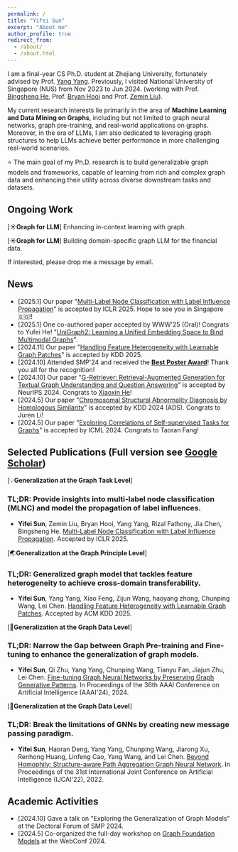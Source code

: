 ```yaml
---
permalink: /
title: "Yifei Sun"
excerpt: "About me"
author_profile: true
redirect_from: 
  - /about/
  - /about.html
---
```


I am a final-year CS Ph.D. student at Zhejiang University, fortunately advised by Prof. [Yang Yang](http://yangy.org/). Previously, I visited National University of Singapore (NUS) from Nov 2023 to Jun 2024. (working with Prof. [Bingsheng He](https://www.comp.nus.edu.sg/~hebs/), Prof. [Bryan Hooi](https://bhooi.github.io/) and Prof. [Zemin Liu](https://zemin-liu.github.io/)).

My current research interests lie primarily in the area of **Machine Learning and Data Mining on Graphs**, including but not limited to graph neural networks, graph pre-training, and real-world applications on graphs. Moreover, in the era of LLMs, I am also dedicated to leveraging graph structures to help LLMs achieve better performance in more challenging real-world scenarios.

⭐️ The main goal of my Ph.D. research is to build generalizable graph models and frameworks, capable of learning from rich and complex graph data and enhancing their utility across diverse downstream tasks and datasets.


Ongoing Work
------

[☀️**Graph for LLM**] Enhancing in-context learning with graph.

[☀️**Graph for LLM**] Building domain-specific graph LLM for the financial data.

<!-- - [🌏**Generalization at the Graph Principle Level**] Towards Graph Foundation Model across Domains. -->
<!-- - [💡**Generalization at the Graph Task Level**] Graph LLM for Zero-Shot Node Classification. -->
<!-- - [💡**Generalization at the Graph Task Level**] Tackling Multi-label Node Classification. (Under Review) -->
  
If interested, please drop me a message by email.

News
------

- [2025.1] Our paper "[Multi-Label Node Classification with Label Influence Propagation](https://openreview.net/pdf?id=3X3LuwzZrl)" is accepted by ICLR 2025. Hope to see you in Singapore🇸🇬!!
- [2025.1] One co-authored paper accepted by WWW'25 (Oral)! Congrats to Yufei He! "[UniGraph2: Learning a Unified Embedding Space to Bind Multimodal Graphs](https://openreview.net/forum?id=lEQEKUpXt6#discussion)".
- [2024.11] Our paper "[Handling Feature Heterogeneity with Learnable Graph Patches](http://yangy.org/works/gnn/KDD25_GraphPatches.pdf)" is accepted by KDD 2025.
- [2024.10] Attended SMP'24 and received the [**Best Poster Award**](https://mp.weixin.qq.com/s/7z6ehuyRZJb2CkSUtOvMww)! Thank you all for the recognition!
- [2024.10] Our paper "[G-Retriever: Retrieval-Augmented Generation for Textual Graph Understanding and Question Answering](https://arxiv.org/abs/2402.07630)" is accepted by NeurIPS 2024. Congrats to [Xiaoxin He](https://xiaoxinhe.github.io/)!
- [2024.5] Our paper "[Chromosomal Structural Abnormality Diagnosis by Homologous Similarity](https://arxiv.org/abs/2407.08204)" is accepted by KDD 2024 (ADS). Congrats to Juren Li!
- [2024.5] Our paper "[Exploring Correlations of Self-supervised Tasks for Graphs](https://arxiv.org/abs/2405.04245)" is accepted by ICML 2024. Congrats to Taoran Fang!

Selected Publications (Full version see [Google Scholar](https://scholar.google.com/citations?user=9mxdFawAAAAJ))
------

[💡**Generalization at the Graph Task Level**]

### TL;DR: Provide insights into multi-label node classification (MLNC) and model the propagation of label influences.

- **Yifei Sun**, Zemin Liu, Bryan Hooi, Yang Yang, Rizal Fathony, Jia Chen, Bingsheng He. [Multi-Label Node Classification with Label Influence Propagation](https://openreview.net/pdf?id=3X3LuwzZrl). Accepted by ICLR 2025.

[🌏**Generalization at the Graph Principle Level**]

### TL;DR: Generalized graph model that tackles feature heterogeneity to achieve cross-domain transferability.

- **Yifei Sun**, Yang Yang, Xiao Feng, Zijun Wang, haoyang zhong, Chunping Wang, Lei Chen.  [Handling Feature Heterogeneity with Learnable Graph Patches](http://yangy.org/works/gnn/KDD25_GraphPatches.pdf). Accepted by ACM KDD 2025.

[🎈**Generalization at the Graph Data Level**]

### TL;DR: Narrow the Gap between Graph Pre-training and Fine-tuning to enhance the generalization of graph models.

- **Yifei Sun**, Qi Zhu, Yang Yang, Chunping Wang, Tianyu Fan, Jiajun Zhu, Lei Chen. [Fine-tuning Graph Neural Networks by Preserving Graph Generative Patterns](https://arxiv.org/abs/2312.13583). In Proceedings of the 36th AAAI Conference on Artificial Intelligence (AAAI'24), 2024.

[🎈**Generalization at the Graph Data Level**]

### TL;DR: Break the limitations of GNNs by creating new message passing paradigm.

- **Yifei Sun**, Haoran Deng, Yang Yang, Chunping Wang, Jiarong Xu, Renhong Huang, Linfeng Cao, Yang Wang, and Lei Chen. [Beyond Homophily: Structure-aware Path Aggregation Graph Neural Network](https://www.ijcai.org/proceedings/2022/0310.pdf). In Proceedings of the 31st International Joint Conference on Artificial Intelligence (IJCAI'22), 2022.

Academic Activities
------

- [2024.10] Gave a talk on "Exploring the Generalization of Graph Models" at the Doctoral Forum of SMP 2024.
- [2024.5] Co-organized the full-day workshop on [Graph Foundation Models](https://www.www24gfm.com/) at the WebConf 2024.
